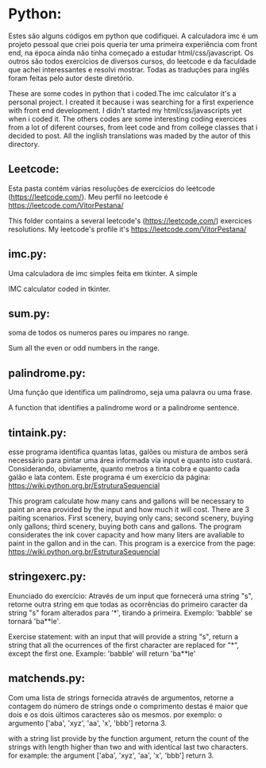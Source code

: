 # Python:
Estes são alguns códigos em python que codifiquei. A calculadora imc é um projeto pessoal que criei pois queria ter uma primeira experiência com front end, na época ainda não tinha começado a estudar html/css/javascript. Os outros são todos exercícios de diversos cursos, do leetcode e da faculdade que achei interessantes e resolvi mostrar. Todas as traduções para inglês foram feitas pelo autor deste diretório.

These are some codes in python that i coded.The imc calculator it's a personal project. I created it because i was searching for a first experience with front end development. I didn't started my html/css/javascripts yet when i coded it. The others codes are some interesting coding exercices from a lot of diferent courses, from leet code and from college classes that i decided to post. All the inglish translations was maded by the autor of this directory.

## Leetcode:
Esta pasta contém várias resoluções de exercícios do leetcode (https://leetcode.com/). Meu perfil no leetcode é https://leetcode.com/VitorPestana/

This folder contains a several leetcode's (https://leetcode.com/) exercices resolutions. My leetcode's profile it's https://leetcode.com/VitorPestana/

## imc.py:
Uma calculadora de imc simples feita em tkinter. A simple 

IMC calculator coded in tkinter.

## sum.py:
soma de todos os numeros pares ou impares no range. 

Sum all the even or odd numbers in the range.

## palindrome.py:
Uma função que identifica um palíndromo, seja uma palavra ou uma frase. 

A function that identifies a palindrome word or a palindrome sentence.

## tintaink.py:
esse programa identifica quantas latas, galões ou mistura de ambos será necessário para pintar 
uma área informada via input e quanto isto custará. Considerando, obviamente, 
quanto metros a tinta cobra e quanto cada galão e lata contem. Este programa é um exercício da página: https://wiki.python.org.br/EstruturaSequencial

This program calculate how many cans and gallons will be necessary to paint an area provided by the input and how much it will cost. There are 3 paiting scenarios. 
First scenery, buying only cans; second scenery, buying only gallons; third scenery, buying both cans and gallons. The program considerates the ink cover capacity and
how many liters are avaliable to paint in the gallon and in the can. This program is a exercice from the page: https://wiki.python.org.br/EstruturaSequencial

## stringexerc.py:
Enunciado do exercício:
Através de um input que fornecerá uma string "s", retorne outra string em que
todas as ocorrências do primeiro caracter da string "s"
foram alterados para '*', tirando a primeira.
Exemplo: 'babble' se tornará 'ba**le'.


Exercise statement:
with an input that will provide a string "s", return a string that all the ocurrences of the first
character are replaced for "*", except the first one.
Example: 'babble' will return 'ba**le'

##  matchends.py:


Com uma lista de strings fornecida através de argumentos, retorne a contagem do número de
strings onde o comprimento destas é maior que dois e os dois últimos caracteres são os mesmos.
por exemplo: o argumento ['aba', 'xyz', 'aa', 'x', 'bbb'] retorna 3.



with a string list provide by the function argument, return the count of the strings with length 
higher than two and with identical last two characters.
for example: the argument ['aba', 'xyz', 'aa', 'x', 'bbb'] return 3.
